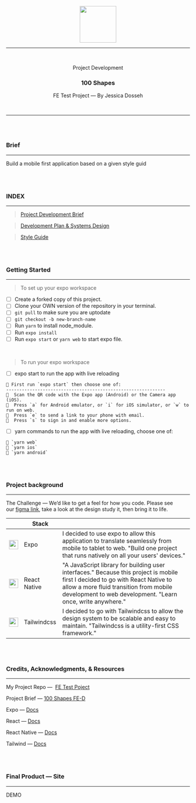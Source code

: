 <div align="center">
  <img src="https://lh3.googleusercontent.com/proxy/6fUr2fxUQv4NM764iFwCeui8Jyhn1ojSJG_4pnuGIrJOdIFdlV8RjVbCj0NqjzR3QaBNdYwE9v-NKZSV7BnOPo8rThtm8CE5bFKrXTUalADnfFmlkzQeoAOWaOHjreZlmdr2Jlnfz2a1WsA" height="100" />
  
  <hr/>
  
  <br/>
  <p> Project Development </p>
  <h3> 100 Shapes </h3>
  <p> FE Test Project — By Jessica Dosseh </p>
  <br/>
</div>

<hr/>
<br/>
<br/>

### Brief

---

Build a mobile first application based on a given style guid

<br/>
<br/>

### INDEX

---

> [Project Development Brief](https://github.com/JessicaDosseh/FE_Test-100_Shapes/blob/main/README.md)

> [Development Plan & Systems Design]()

> [Style Guide]()

<br/>
<br/>

### Getting Started

---

> To set up your expo workspace

- [ ] Create a forked copy of this project.
- [ ] Clone your OWN version of the repository in your terminal.
- [ ] `git pull` to make sure you are uptodate
- [ ] `git checkout -b new-branch-name`
- [ ] Run `yarn` to install node_module.
- [ ] Run `expo install`
- [ ] Run `expo start` or `yarn web` to start expo file.

<br/>

> To run your expo workspace

- [ ] expo start to run the app with live reloading

```
🔸 First run `expo start` then choose one of:
-------------------------------------------------------------
🔸  Scan the QR code with the Expo app (Android) or the Camera app (iOS).
🔸  Press `a` for Android emulator, or `i` for iOS simulator, or `w` to run on web.
🔸  Press `e` to send a link to your phone with email.
🔸  Press `s` to sign in and enable more options.
```

- [ ] yarn commands to run the app with live reloading, choose one of:

```
🔸 `yarn web`
🔸 `yarn ios`
🔸 `yarn android`
```

<br/>
<br/>

### Project background

---

The Challenge — We’d like to get a feel for how you code. Please see our [figma link](https://www.figma.com/proto/c28LXdszX9wXnN5C1wDfEs/FE-Test?node-id=1%3A3&viewport=556%2C371%2C0.9137248992919922&scaling=scale-down), take a look at the design study it, then bring it to life.

|                                                                                                                                              | Stack        |                                                                                                                                                                                                                                        |
| -------------------------------------------------------------------------------------------------------------------------------------------- | ------------ | -------------------------------------------------------------------------------------------------------------------------------------------------------------------------------------------------------------------------------------- |
| <img src="https://encrypted-tbn0.gstatic.com/images?q=tbn:ANd9GcRRRS42xTcnXMlC85s502uVAhzdGqq_23-bXA&usqp=CAU" width="25" height="25"/>      | Expo         | I decided to use expo to allow this application to translate seamlessly from mobile to tablet to web. "Build one project that runs natively on all your users' devices."                                                               |
| <img src="https://cdn.auth0.com/blog/react-js/react.png" width="25" height="25"/>                                                            | React Native | "A JavaScript library for building user interfaces." Because this project is mobile first I decided to go with React Native to allow a more fluid transition from mobile development to web development. "Learn once, write anywhere." |
| <img src="https://www.markusantonwolf.com/media/pages/blog/tailwind-css/265298487-1596675041/tailwind-css-logo.svg" width="25" height="25"/> | Tailwindcss  | I decided to go with Tailwindcss to allow the design system to be scalable and easy to maintain. "Tailwindcss is a utility-first CSS framework."                                                                                       |

<br/>
<br/>

### Credits, Acknowledgments, & Resources

---

My Project Repo —  [FE Test Poject](https://github.com/JessicaDosseh/FE_Test-100_Shapes/blob/main/README.md)

Project Brief — [100 Shapes FE-D](https://www.100shapes.com/job/front-end-developer/)

Expo — [Docs](https://docs.expo.io/)

React — [Docs](https://reactjs.org/)

React Native — [Docs](https://reactnative.dev/)

Tailwind — [Docs](https://tailwindcss.com/)

<br/>
<br/>

### Final Product — Site

---

DEMO

